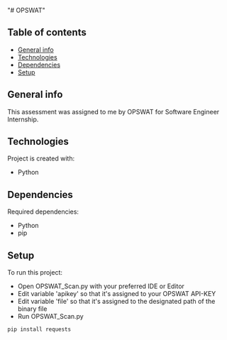 "# OPSWAT" 

## Table of contents
* [General info](#general-info)
* [Technologies](#technologies)
* [Dependencies](#dependencies)
* [Setup](#setup)

## General info
This assessment was assigned to me by OPSWAT for Software Engineer Internship.
	
## Technologies
Project is created with:
* Python

## Dependencies	
Required dependencies:
* Python
* pip

## Setup
To run this project:
* Open OPSWAT_Scan.py with your preferred IDE or Editor
* Edit variable 'apikey' so that it's assigned to your OPSWAT API-KEY
* Edit variable 'file' so that it's assigned to the designated path of the binary file
* Run OPSWAT_Scan.py
```
pip install requests
